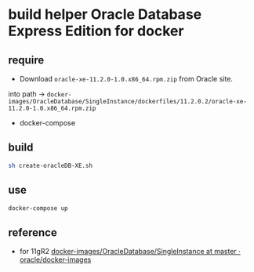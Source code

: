 # build helper Oracle Database Express Edition for docker

## require

- Download `oracle-xe-11.2.0-1.0.x86_64.rpm.zip` from Oracle site.

into path -> `docker-images/OracleDatabase/SingleInstance/dockerfiles/11.2.0.2/oracle-xe-11.2.0-1.0.x86_64.rpm.zip`

- docker-compose

## build

```sh
sh create-oracleDB-XE.sh
```

## use

```sh
docker-compose up
```

## reference

- for 11gR2 [docker\-images/OracleDatabase/SingleInstance at master · oracle/docker\-images](https://github.com/oracle/docker-images/tree/master/OracleDatabase/SingleInstance#running-oracle-database-11gr2-express-edition-in-a-docker-container)
